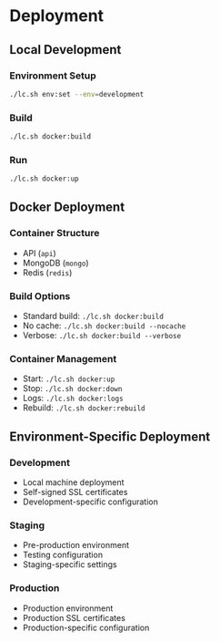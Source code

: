 # Deployment

## Local Development

### Environment Setup

```bash
./lc.sh env:set --env=development
```

### Build

```bash
./lc.sh docker:build
```

### Run

```bash
./lc.sh docker:up
```

## Docker Deployment

### Container Structure

- API (`api`)
- MongoDB (`mongo`)
- Redis (`redis`)

### Build Options

- Standard build: `./lc.sh docker:build`
- No cache: `./lc.sh docker:build --nocache`
- Verbose: `./lc.sh docker:build --verbose`

### Container Management

- Start: `./lc.sh docker:up`
- Stop: `./lc.sh docker:down`
- Logs: `./lc.sh docker:logs`
- Rebuild: `./lc.sh docker:rebuild`

## Environment-Specific Deployment

### Development

- Local machine deployment
- Self-signed SSL certificates
- Development-specific configuration

### Staging

- Pre-production environment
- Testing configuration
- Staging-specific settings

### Production

- Production environment
- Production SSL certificates
- Production-specific configuration
